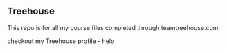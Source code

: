 ## Treehouse

This repo is for all my course files completed through teamtreehouse.com.

checkout my Treehouse profile - helo